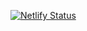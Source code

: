 [![Netlify Status](https://api.netlify.com/api/v1/badges/df41ba40-fde6-4ff9-b648-77b60099c395/deploy-status)](https://app.netlify.com/sites/jumbie/deploys)

